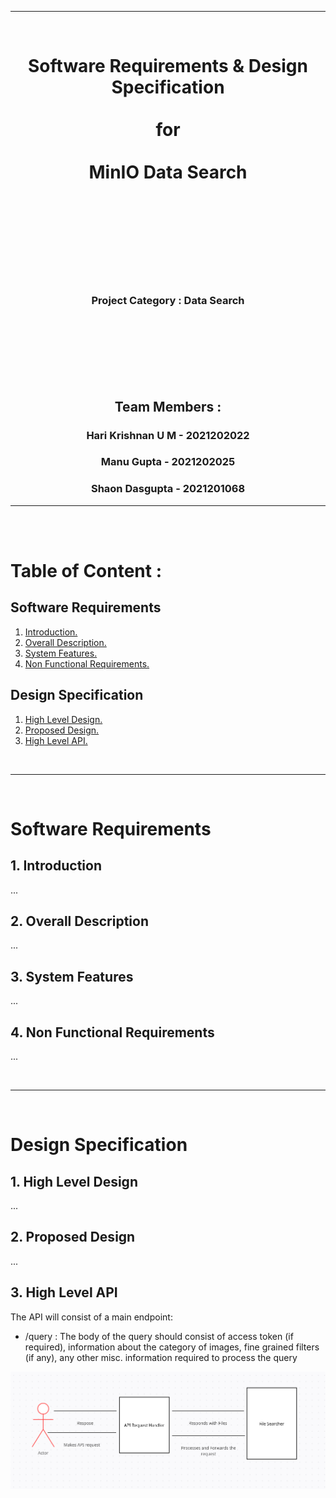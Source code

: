 <hr/>
<br/>
<div align="center"> <h1 style="text-align: center;">Software Requirements & Design Specification <br/><br/> for <br/> <br/> MinIO Data Search  <br/> <br/></h1> </div>
<br/>
<br/>
<br/>
<br/>
<br/>
<br/>
<div align="center"> <h3 style="text-align: center;"> Project Category : Data Search </h3> </div>
<br/>
<br/>
<br/>
<br/>
<br/>
<br/>

<div align="center"> <h2 style="text-align: center;"> Team Members : </h2> </div>
<div align="center"> <h3 style="text-align: center;"> Hari Krishnan U M - 2021202022 </h3> </div>
<div align="center"> <h3 style="text-align: center;"> Manu Gupta - 2021202025 </h3> </div>
<div align="center"> <h3 style="text-align: center;"> Shaon Dasgupta - 2021201068 </h3> </div>

<hr/>

<br/>
<br/>

<h1>Table of Content :</h1>

<h2> Software Requirements </h2>

1. [ Introduction. ](#intro)
2. [ Overall Description. ](#desc)
3. [ System Features. ](#feat)
4. [ Non Functional Requirements. ](#nonfunc)

<h2> Design Specification </h2>

1. [ High Level Design. ](#hld)
2. [ Proposed Design. ](#pd)
3. [ High Level API. ](#hla)

<br/>
<hr/>
<br/>

<h1>Software Requirements</h1>

<a name="intro"></a>
## 1. Introduction

...

<a name="desc"></a>
## 2. Overall Description

...

<a name="feat"></a>
## 3. System Features

...

<a name="nonfunc"></a>
## 4. Non Functional Requirements

...

<br/>
<hr/>
<br/>
<h1>Design Specification</h1>

<a name="hld"></a>
## 1. High Level Design

...

<a name="pd"></a>
## 2. Proposed Design

...

<a name="hla"></a>
## 3. High Level API

The API will consist of a main endpoint:
- /query : The body of the query should consist of access token (if required), information about the category of images, fine grained filters (if any), any other misc. information required to process the query

<img src="API.png"
     alt="API Design Image"
     style="float: center;" />
